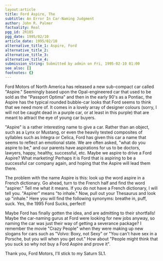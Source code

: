 ```yaml
---
layout:article
title: Ford Aspire, The
subtitle: An Error In Car-Naming Judgment
author: John R. Palmer
factuality: Real
pgg_id: 2R185
pgg_date: 1995/02/10
article_date: 1995/02/10
alternative_title_1: Aspire, Ford
alternative_title_2: 
alternative_title_3: 
alternative_title_4: 
submission_string: Submitted by admin on Fri, 1995-02-10 01:00
see_also: []
footnotes: {}
---
```

<div>
<p>Ford Motors of North America has released a new sub-compact car called "Aspire." Seemingly based upon the Opal-engineered car that used to be sold as the "Passport Optima" and then in the early 90's as a Pontiac, the Aspire has the typical rounded bubble-car looks that Ford seems to think that we need more of. It comes in a lovely array of designer colours (sorry, I will not be caught dead in a purple car, or at least in this purple) that are meant to attract the eye of young car buyers.</p>
<p>"Aspire" is a rather interesting name to give a car. Rather than an object, such as a Lynx or Mustang, or even the heavily tested composites of syllables such as Integra or Celica, Ford has given this car a name that seems to reflect an emotional state. We are often asked, "what do you aspire to be," and our parents have aspirations for us to be doctors, lawyers, happy, healthy, successful, etc. Maybe we aspire to drive a Ford Aspire? What marketing! Perhaps it is Ford that is aspiring to be a successful car company again, and hoping that the Aspire will lead them there.</p>
<p>The problem with the name Aspire is this: look up the word aspire in a French dictionary. Go ahead, turn to the French half and find the word "aspirer." Tell me what it means. If you do not have a French dictionary, I will tell you. "Aspirer" means "to inhale." Now, pull out your Thesaurus and look up "inhale." Here you will find the following synonyms: breathe in, puff, suck. Yes, the 1995 Ford Sucks, perfect!</p>
<p>Maybe Ford has finally gotten the idea, and are admitting to their shortfalls! Maybe the car-naming gurus at Ford were looking for new jobs anyway, so naming the car was just their way of getting a severance package? I remember the movie "Crazy People" when they were making up new slogans for cars such as "Volvo: Boxy, not Sexy" or "You can't have sex in a Porsche, but you will when you get out." How about "People might think that you suck so why not buy a Ford Aspire and prove it".</p>
<p>Thank you, Ford Motors, I'll stick to my Saturn SL1. <!--Amazon_CLS_IM_END--></p>
</div>

